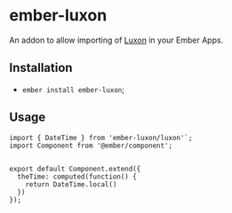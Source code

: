 # ember-luxon

An addon to allow importing of [Luxon](https://moment.github.io/luxon/) in your Ember Apps.

## Installation

* `ember install ember-luxon`;

## Usage

```
import { DateTime } from 'ember-luxon/luxon'`;
import Component from '@ember/component';


export default Component.extend({
  theTime: computed(function() {
    return DateTime.local()
  })
});
```
